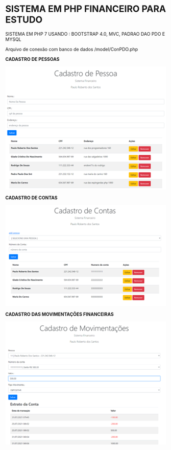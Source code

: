 # SISTEMA EM PHP FINANCEIRO PARA ESTUDO
SISTEMA EM PHP 7 USANDO : BOOTSTRAP 4.0, MVC, PADRAO DAO PDO E MYSQL 

Arquivo de conexão com banco de dados /model/ConPDO.php

**CADASTRO DE PESSOAS**

![crud-php-mvc-dao](img/pessoa.png)

**CADASTRO DE CONTAS**

![crud-php-mvc-dao](img/conta.png)

**CADASTRO DAS MOVIMENTAÇÕES FINANCEIRAS**

![crud-php-mvc-dao](img/movimentacao.png)
